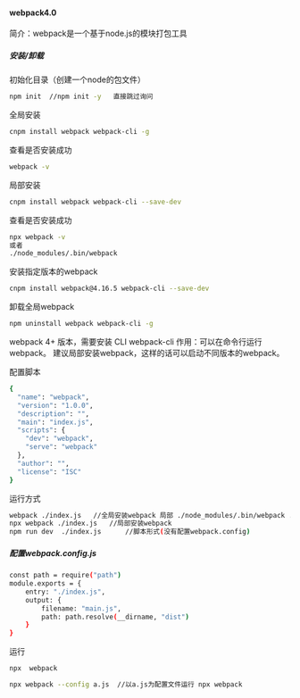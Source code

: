 #### webpack4.0
简介：webpack是一个基于node.js的模块打包工具
##### 安装/卸载
初始化目录（创建一个node的包文件）

```bash
npm init  //npm init -y   直接跳过询问
```

全局安装
```bash
cnpm install webpack webpack-cli -g
```
查看是否安装成功

```bash
webpack -v
```

局部安装
```bash
cnpm install webpack webpack-cli --save-dev
```
查看是否安装成功

```bash
npx webpack -v
或者
./node_modules/.bin/webpack
```
安装指定版本的webpack

```bash
cnpm install webpack@4.16.5 webpack-cli --save-dev
```

卸载全局webpack

```bash
npm uninstall webpack webpack-cli -g
```
webpack 4+ 版本，需要安装 CLI
webpack-cli 作用：可以在命令行运行webpack。
建议局部安装webpack，这样的话可以启动不同版本的webpack。

配置脚本

```bash
{
  "name": "webpack",
  "version": "1.0.0",
  "description": "",
  "main": "index.js",
  "scripts": {
    "dev": "webpack",
    "serve": "webpack"
  },
  "author": "",
  "license": "ISC"
}

```
运行方式
```bash
webpack ./index.js   //全局安装webpack 局部 ./node_modules/.bin/webpack ./index.js
npx webpack ./index.js   //局部安装webpack
npm run dev  ./index.js      //脚本形式(没有配置webpack.config)
```

##### 配置webpack.config.js

```bash
const path = require("path")
module.exports = {
	entry: "./index.js",
	output: {
		filename: "main.js",
		path: path.resolve(__dirname, "dist")
	}
}
```
运行

```bash
npx  webpack
```

```bash
npx webpack --config a.js  //以a.js为配置文件运行 npx webpack